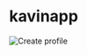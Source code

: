 # kavinapp

![Create profile](https://github.com/4ayyappadasks/kavintestapp/blob/bf8a538379ae74ce164de8d9dcdba791443af965/gitimg/kavintestapp.png)
